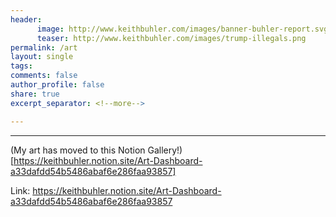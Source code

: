 ```yaml
---
header:
      image: http://www.keithbuhler.com/images/banner-buhler-report.svg
      teaser: http://www.keithbuhler.com/images/trump-illegals.png
permalink: /art
layout: single
tags: 
comments: false	
author_profile: false
share: true
excerpt_separator: <!--more-->

---
```


---

<p>
<p>
<p>

(My art has moved to this Notion Gallery!)[https://keithbuhler.notion.site/Art-Dashboard-a33dafdd54b5486abaf6e286faa93857]

Link: https://keithbuhler.notion.site/Art-Dashboard-a33dafdd54b5486abaf6e286faa93857
